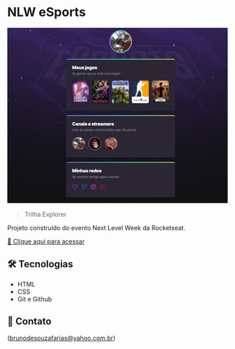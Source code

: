 # NLW eSports

![preview](./.github/preeview.png)

> Trilha Explorer

Projeto construído do evento Next Level Week da Rocketseat.

[🔗 Clique aqui para acessar](https://brunosouzafarias.github.io/nlw/)


## 🛠 Tecnologias

- HTML
- CSS
- Git e Github

## 💛 Contato

(brunodesouzafarias@yahoo.com.br)

